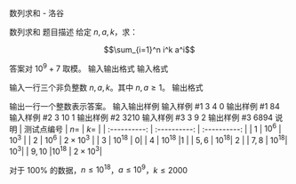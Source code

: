 



数列求和 - 洛谷














数列求和
题目描述
给定 $n,a,k$，求：

$$\sum_{i=1}^n i^k a^i$$

答案对 $10^9 + 7$ 取模。
输入输出格式
输入格式

输入一行三个非负整数 $n,a,k$。其中 $n, a \ge 1$。
输出格式

输出一行一个整数表示答案。
输入输出样例
输入样例 #1
3 4 0
输出样例 #1
84
输入样例 #2
3 10 1
输出样例 #2
3210
输入样例 #3
3 9 2
输出样例 #3
6894
说明
| 测试点编号 | $n=$ | $k=$ |
| :----------: | :----------: | :----------: |
| $1$ | $10^6$ | $10^3$ |
| $2$ | $10^6$ | $2\times 10^3$ |
| $3$ | $10^{18}$ |  $0$|
| $4$ | $10^{18}$ |$1$  |
| $5,6$ |  $10^{18}$| $2$ |
| $7,8$ |  $10^{18}$|  $10^3$|
| $9,10$ |$10^{18}$  |  $2\times 10^3$|

对于 $100\%$ 的数据，$n\le10^{18}$，$a\le10^9$，$k\le2000$






